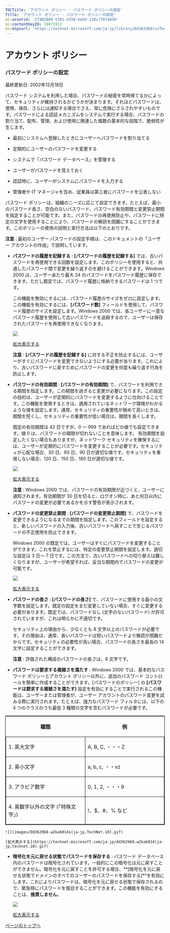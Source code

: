 ```yaml
---
TOCTitle: 'アカウント ポリシー ‐ パスワード ポリシーの設定'
Title: 'アカウント ポリシー ‐ パスワード ポリシーの設定'
ms:assetid: '2f902889-5391-4358-bddd-238c77074dd9'
ms:contentKeyID: 19871913
ms:mtpsurl: 'https://technet.microsoft.com/ja-jp/library/Dd362968(v=TechNet.10)'
---
```


アカウント ポリシー
===================

### パスワード ポリシーの設定

最終更新日: 2002年12月18日

パスワード システムを利用した場合、パスワードの秘密を常時保てるかによって、セキュリティが維持されるかどうかが決まります。それほどパスワードは、使用、保存、さらには通知する場合でさえ、常に危険にさらされやすいものです。パスワードによる認証メカニズムをシステムで実行する場合、パスワードの割り当て、配布、管理、および使用に関連した複数の基本的な段階で、脆弱性が生じます。

-   最初にシステムへ登録したときにユーザーへパスワードを割り当てる

-   定期的にユーザーのパスワードを変更する

-   システムで「パスワード データベース」を管理する

-   ユーザーがパスワードを覚えておく

-   認証時に、ユーザーがシステムにパスワードを入力する

-   管理者や IT マネージャを含め、従業員は第三者にパスワードを公表しない

パスワード ポリシーは、組織のニーズに応じて設定できます。たとえば、最小のパスワード長さ、空白のないパスワード、パスワード有効期間と変更禁止期間を指定することが可能です。また、パスワードの再使用防止や、パスワードに特定の文字を使用することにより、パスワードの解読を困難にすることができます。このポリシーの使用の説明と実行方法は以下のとおりです。

**注意** : 最初のユーザー パスワードの設定手順は、このドキュメントの「ユーザー アカウントの作成」で説明しています。

-   **パスワードの履歴を記録する** : **\[パスワードの履歴を記録する\]** では、古いパスワードを再使用できる回数を設定します。このポリシーを使用すると、共通したパスワード間で変更を繰り返すのを避けることができます。Windows 2000 は、ユーザーあたり最大 24 のパスワードをパスワード履歴に保存できます。ただし既定では、パスワード履歴に格納できるパスワードは 1 つです。

    この機能を無効にするには、パスワード履歴のサイズをゼロに設定します。この機能を有効にするには、**\[パスワード数\]** フィールドを使用して、パスワード履歴のサイズを設定します。Windows 2000 では、各ユーザーに一意なパスワード履歴を使用して古いパスワードを追跡するので、ユーザーは保存されたパスワードを再使用できなくなります。

    ![](images/Dd362968.w2kab011s(ja-jp,TechNet.10).gif)

    [拡大表示する](https://technet.microsoft.com/ja-jp/dd362968.w2kab011(ja-jp,technet.10).gif)

    **注意** : **\[パスワードの履歴を記録する\]** に対する不正を防止するには、ユーザーがすぐにパスワードを変更できないようにする必要があります。これにより、古いパスワードに戻すためにパスワードの変更を何度も繰り返す行為を防止します。

-   **パスワードの有効期間** : **\[パスワードの有効期間\]** で、パスワードを利用できる期間を指定します。この期間を過ぎると変更が必要になります。この設定の目的は、ユーザーが定期的にパスワードを変更するように仕向けることです。この機能を使用するときは、適用されているネットワーク環境がわかるような値を設定します。通常、セキュリティの重要性が極めて高いときは、期間を短くし、セキュリティの重要性が低い場合は、期間を長くします。

    既定の有効期間は 42 日ですが、0 ～ 999 であればどの値でも設定できます。値 0 は、パスワードの期限が切れないことを意味します。 有効期間を設定したくない場合もありますが、ネットワーク セキュリティを確保するには、ユーザーが定期的にパスワードを変更することが必要です。セキュリティが心配な場合、30 日、60 日、90 日が適切な値です。セキュリティを重視しない場合、120 日、150 日、180 日が適切な値です。

    ![](images/Dd362968.w2kab012s(ja-jp,TechNet.10).gif)

    [拡大表示する](https://technet.microsoft.com/ja-jp/dd362968.w2kab012(ja-jp,technet.10).gif)

    **注意** : Windows 2000 では、パスワードの有効期限が近づくと、ユーザーに通知されます。有効期間が 30 日を切ると、ログオン時に、あと何日以内にパスワードの変更が必要であるかを示す警告が表示されます。

-   **パスワードの変更禁止期間** : **\[パスワードの変更禁止期間\]** で、パスワードを変更できるようになるまでの期間を指定します。このフィールドを設定すると、新しいパスワードの入力後、古いパスワードへ戻すことで生じるパスワードの不正使用を防止できます。

    Windows 2000 の既定では、ユーザーはすぐにパスワードを変更することができます。これを禁止するには、特定の変更禁止期間を設定します。適切な設定は 3 日～ 7 日です。この方法で、古いパスワードへの切り替えは難しくなりますが、ユーザーが希望すれば、妥当な期間内でパスワードの変更が可能です。

    ![](images/Dd362968.w2kab013s(ja-jp,TechNet.10).gif)

    [拡大表示する](https://technet.microsoft.com/ja-jp/dd362968.w2kab013(ja-jp,technet.10).gif)

-   **パスワードの長さ** : **\[パスワードの長さ\]** で、パスワードに使用する最小の文字数を設定します。既定の設定をまだ変更していない場合、すぐに変更する必要があります。既定では、パスワードなし (文字のないパスワード) が許可されていますが、これは明らかに不適切です。

    セキュリティ上の理由から、少なくとも 8 文字以上のパスワードが必要です。その理由は、通常、長いパスワードは短いパスワードより解読が困難だからです。セキュリティの必要性が高い場合、パスワードの長さを最長の 14 文字に設定することができます。

    **注意** : 評価された構成のパスワードの長さは、8 文字です。

-   **パスワードは要求する複雑さを満たす** : Windows 2000 では、基本的なパスワード ポリシーとアカウント ポリシー以外に、追加のパスワード コントロールを簡単に作成することができます。\[パスワードのポリシー\] の **\[パスワードは要求する複雑さを満たす\]** 設定を有効にすることで実行されるこの機能は、ユーザーまたは管理者が、ユーザー アカウントのパスワード変更を試みる際に実行されます。たとえば、強力なパスワード フィルタには、以下の 4 つのクラスのうち最低 3 種類の文字を含むパスワードが必要です。

<p> </p>
    <table style="border:1px solid black;">
    <colgroup>
    <col width="50%" />
    <col width="50%" />
    </colgroup>
    <thead>
    <tr class="header">
    <th><p>種類</p></th>
    <th><p>例</p></th>
    </tr>
    </thead>
    <tbody>
    <tr class="odd">
    <td style="border:1px solid black;"><p>1. 英大文字</p></td>
    <td style="border:1px solid black;"><p>A, B, C, ・・・Z</p></td>
    </tr>  
    <tr class="even">
    <td style="border:1px solid black;"><p>2. 英小文字</p></td>
    <td style="border:1px solid black;"><p>a, b, c, ・・vz</p></td>
    </tr>  
    <tr class="odd">
    <td style="border:1px solid black;"><p>3. アラビア数字</p></td>
    <td style="border:1px solid black;"><p>0, 1, 2, ・・・9</p></td>
    </tr>  
    <tr class="even">
    <td style="border:1px solid black;"><p>4. 英数字以外の文字 (「特殊文字」)</p></td>
    <td style="border:1px solid black;"><p>!、$、#、% など</p></td>
    </tr>  
    </tbody>  
    </table>
  
    ![](images/Dd362968.w2kab014s(ja-jp,TechNet.10).gif)
  
    [拡大表示する](https://technet.microsoft.com/ja-jp/dd362968.w2kab014(ja-jp,technet.10).gif)
  
-   **暗号化を元に戻せる状態でパスワードを保存する** : パスワード データベース内のパスワードは暗号化されています。一般的にこの暗号化は元に戻すことができません。暗号化を元に戻すことを許可する場合、**\[暗号化を元に戻せる状態でドメインのすべてのユーザーのパスワードを保存する\]**を有効にします。これによりパスワードは、暗号化を元に戻せる状態で保存されるので、緊急時にパスワードを復旧することができます。この機能を有効にすることは、**推奨しません**。
  
    ![](images/Dd362968.w2kab015s(ja-jp,TechNet.10).gif)
  
    [拡大表示する](https://technet.microsoft.com/ja-jp/dd362968.w2kab015(ja-jp,technet.10).gif)
  
[](#mainsection)[ページのトップへ](#mainsection)
